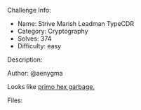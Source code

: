 
Challenge Info:
 - Name: Strive Marish Leadman TypeCDR
 - Category: Cryptography    
 - Solves: 374
 - Difficulty: easy


 Description:

 Author: @aenygma  
  
Looks like [primo hex garbage.](https://www.ntietz.com/blog/rsa-deceptively-simple/)   


 Files: 
